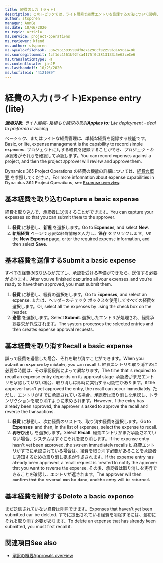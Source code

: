 ```yaml
---
title: 経費の入力 (ライト)
description: このトピックでは、ライト展開で経費エントリを処理する方法について説明します。
author: stsporen
manager: AnnBe
ms.date: 10/06/2020
ms.topic: article
ms.service: project-operations
ms.reviewer: kfend
ms.author: stsporen
ms.openlocfilehash: 536c961593599df8e7e2986f92259b0e690eae8b
ms.sourcegitcommit: 4cf1dc1561b92fca4175f0b3813133c5e63ce8e6
ms.translationtype: HT
ms.contentlocale: ja-JP
ms.lasthandoff: 10/28/2020
ms.locfileid: "4121089"
---
```

# <a name="expense-entry-lite"></a><span data-ttu-id="97a89-103">経費の入力 (ライト)</span><span class="sxs-lookup"><span data-stu-id="97a89-103">Expense entry (lite)</span></span>

<span data-ttu-id="97a89-104">_**適用対象:** ライト展開- 見積もり請求の取引_</span><span class="sxs-lookup"><span data-stu-id="97a89-104">_**Applies to:** Lite deployment - deal to proforma invoicing_</span></span>

<span data-ttu-id="97a89-105">ベーシック、またはライトな経費管理は、単純な経費を記録する機能です。</span><span class="sxs-lookup"><span data-stu-id="97a89-105">Basic, or lite, expense management is the capability to record simple expenses.</span></span> <span data-ttu-id="97a89-106">プロジェクトに対する経費を記録することができ、プロジェクトの承認者がそれらを確認して承認します。</span><span class="sxs-lookup"><span data-stu-id="97a89-106">You can record expenses against a project, and then the project approver will review and approve them.</span></span>

<span data-ttu-id="97a89-107">Dynamics 365 Project Operations の経費の機能の詳細については、[経費の概要](expense-overview.md) を参照してください。</span><span class="sxs-lookup"><span data-stu-id="97a89-107">For more information about expense capabilities in Dynamics 365 Project Operations, see [Expense overview](expense-overview.md).</span></span>

## <a name="capture-a-basic-expense"></a><span data-ttu-id="97a89-108">基本経費を取り込む</span><span class="sxs-lookup"><span data-stu-id="97a89-108">Capture a basic expense</span></span>

<span data-ttu-id="97a89-109">経費を取り込んで、承認者に送信することができます。</span><span class="sxs-lookup"><span data-stu-id="97a89-109">You can capture your expenses so that you can submit them to the approver.</span></span>

1. <span data-ttu-id="97a89-110">**経費** に移動し、**新規** を選択します。</span><span class="sxs-lookup"><span data-stu-id="97a89-110">Go to **Expenses**, and select **New**.</span></span>
2. <span data-ttu-id="97a89-111">**新規経費** ページで必要な経費情報を入力し、**保存** をクリックします。</span><span class="sxs-lookup"><span data-stu-id="97a89-111">On the **New Expense** page, enter the required expense information, and then select **Save**.</span></span>

## <a name="submit-a-basic-expense"></a><span data-ttu-id="97a89-112">基本経費を送信する</span><span class="sxs-lookup"><span data-stu-id="97a89-112">Submit a basic expense</span></span>

<span data-ttu-id="97a89-113">すべての経費の取り込みが完了し、承認を受ける準備ができたら、送信する必要があります。</span><span class="sxs-lookup"><span data-stu-id="97a89-113">After you've finished capturing all your expenses, and you're ready to have them approved, you must submit them.</span></span>

1. <span data-ttu-id="97a89-114">**経費** に移動し、経費の選択をします。</span><span class="sxs-lookup"><span data-stu-id="97a89-114">Go to **Expenses**, and select an expense.</span></span> <span data-ttu-id="97a89-115">または、ヘッダーのチェック ボックスを使用してすべての経費を選択します。</span><span class="sxs-lookup"><span data-stu-id="97a89-115">Or, select all the expenses by using the check box on the header.</span></span>
2. <span data-ttu-id="97a89-116">**送信** を選択します。</span><span class="sxs-lookup"><span data-stu-id="97a89-116">Select **Submit**.</span></span> <span data-ttu-id="97a89-117">選択したエントリが処理され、経費承認要求が作成されます。</span><span class="sxs-lookup"><span data-stu-id="97a89-117">The system processes the selected entries and then creates expense approval requests.</span></span>

## <a name="recall-a-basic-expense"></a><span data-ttu-id="97a89-118">基本経費を取り消す</span><span class="sxs-lookup"><span data-stu-id="97a89-118">Recall a basic expense</span></span>

<span data-ttu-id="97a89-119">誤って経費を送信した場合、それを取り消すことができます。</span><span class="sxs-lookup"><span data-stu-id="97a89-119">When you submit an expense by mistake, you can recall it.</span></span> <span data-ttu-id="97a89-120">経費エントリを取り消すのに必要な時間は、その承認段階によって異なります。</span><span class="sxs-lookup"><span data-stu-id="97a89-120">The time that is required to recall an expense entry depends on its approval stage.</span></span>  <span data-ttu-id="97a89-121">承認者がまだエントリを承認していない場合、取り消しは即時に実行する可能性があります。</span><span class="sxs-lookup"><span data-stu-id="97a89-121">If the approver hasn't yet approved the entry, the recall can occur immediately.</span></span> <span data-ttu-id="97a89-122">ただし、エントリがすでに承認されている場合、承認者は取り消しを承認し、トランザクションを取り消すように求められます。</span><span class="sxs-lookup"><span data-stu-id="97a89-122">However, if the entry has already been approved, the approver is asked to approve the recall and reverse the transactions.</span></span>

1. <span data-ttu-id="97a89-123">**経費** に移動し、次に経費のリストで、取り消す経費を選択します。</span><span class="sxs-lookup"><span data-stu-id="97a89-123">Go to **Expenses**, and then, in the list of expenses, select the expense to recall.</span></span>
2. <span data-ttu-id="97a89-124">**再呼び出し** を選択します。</span><span class="sxs-lookup"><span data-stu-id="97a89-124">Select **Recall**.</span></span> <span data-ttu-id="97a89-125">経費エントリがまだ承認されていない場合、システムはすぐにそれを取り消します。</span><span class="sxs-lookup"><span data-stu-id="97a89-125">If the expense entry hasn't yet been approved, the system immediately recalls it.</span></span> <span data-ttu-id="97a89-126">経費エントリがすでに承認されている場合は、経費を取り消す必要があることを承認者に通知するための取り消し要求が作成されます。</span><span class="sxs-lookup"><span data-stu-id="97a89-126">If the expense entry has already been approved, a recall request is created to notify the approver that you want to reverse the expense.</span></span> <span data-ttu-id="97a89-127">その後、承認者は取り消しを実行できることを確認し、エントリが返されます。</span><span class="sxs-lookup"><span data-stu-id="97a89-127">The approver will then confirm that the reversal can be done, and the entry will be returned.</span></span>

## <a name="delete-a-basic-expense"></a><span data-ttu-id="97a89-128">基本経費を削除する</span><span class="sxs-lookup"><span data-stu-id="97a89-128">Delete a basic expense</span></span>

<span data-ttu-id="97a89-129">まだ送信されていない経費は削除できます。</span><span class="sxs-lookup"><span data-stu-id="97a89-129">Expenses that haven't yet been submitted can be deleted.</span></span> <span data-ttu-id="97a89-130">すでに提出されている経費を削除するには、最初にそれを取り消す必要があります。</span><span class="sxs-lookup"><span data-stu-id="97a89-130">To delete an expense that has already been submitted, you must first recall it.</span></span>

## <a name="see-also"></a><span data-ttu-id="97a89-131">関連項目</span><span class="sxs-lookup"><span data-stu-id="97a89-131">See also</span></span>

- [<span data-ttu-id="97a89-132">承認の概要</span><span class="sxs-lookup"><span data-stu-id="97a89-132">Approvals overview</span></span>](../approvals/approvals-overview.md)
